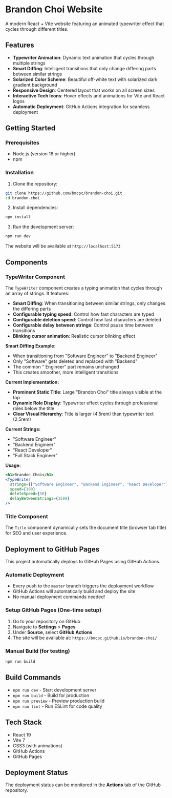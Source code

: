 # Brandon Choi Website

A modern React + Vite website featuring an animated typewriter effect that cycles through different titles.

## Features

- **Typewriter Animation**: Dynamic text animation that cycles through multiple strings
- **Smart Diffing**: Intelligent transitions that only change differing parts between similar strings
- **Solarized Color Scheme**: Beautiful off-white text with solarized dark gradient background
- **Responsive Design**: Centered layout that works on all screen sizes
- **Interactive Tech Icons**: Hover effects and animations for Vite and React logos
- **Automatic Deployment**: GitHub Actions integration for seamless deployment

## Getting Started

### Prerequisites
- Node.js (version 18 or higher)
- npm

### Installation

1. Clone the repository:
```bash
git clone https://github.com/bmcpc/brandon-choi.git
cd brandon-choi
```

2. Install dependencies:
```bash
npm install
```

3. Run the development server:
```bash
npm run dev
```

The website will be available at `http://localhost:5173`

## Components

### TypeWriter Component
The `TypeWriter` component creates a typing animation that cycles through an array of strings. It features:
- **Smart Diffing**: When transitioning between similar strings, only changes the differing parts
- **Configurable typing speed**: Control how fast characters are typed
- **Configurable deletion speed**: Control how fast characters are deleted
- **Configurable delay between strings**: Control pause time between transitions
- **Blinking cursor animation**: Realistic cursor blinking effect

**Smart Diffing Example:**
- When transitioning from "Software Engineer" to "Backend Engineer"
- Only "Software" gets deleted and replaced with "Backend"
- The common " Engineer" part remains unchanged
- This creates smoother, more intelligent transitions

**Current Implementation:**
- **Prominent Static Title**: Large "Brandon Choi" title always visible at the top
- **Dynamic Role Display**: Typewriter effect cycles through professional roles below the title
- **Clear Visual Hierarchy**: Title is larger (4.5rem) than typewriter text (2.5rem)

**Current Strings:**
- "Software Engineer" 
- "Backend Engineer"
- "React Developer"
- "Full Stack Engineer"

**Usage:**
```jsx
<h1>Brandon Choi</h1>
<TypeWriter 
  strings={["Software Engineer", "Backend Engineer", "React Developer"]} 
  speed={100} 
  deleteSpeed={50} 
  delayBetweenStrings={1500} 
/>
```

### Title Component
The `Title` component dynamically sets the document title (browser tab title) for SEO and user experience.

## Deployment to GitHub Pages

This project automatically deploys to GitHub Pages using GitHub Actions.

### Automatic Deployment
- Every push to the `master` branch triggers the deployment workflow
- GitHub Actions will automatically build and deploy the site
- No manual deployment commands needed!

### Setup GitHub Pages (One-time setup)
1. Go to your repository on GitHub
2. Navigate to **Settings** > **Pages**
3. Under **Source**, select **GitHub Actions**
4. The site will be available at: `https://bmcpc.github.io/brandon-choi/`

### Manual Build (for testing)
```bash
npm run build
```

## Build Commands

- `npm run dev` - Start development server
- `npm run build` - Build for production
- `npm run preview` - Preview production build
- `npm run lint` - Run ESLint for code quality

## Tech Stack

- React 19
- Vite 7
- CSS3 (with animations)
- GitHub Actions
- GitHub Pages

## Deployment Status

The deployment status can be monitored in the **Actions** tab of the GitHub repository.
